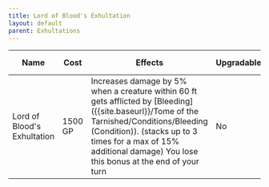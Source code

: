 ```yaml
---
title: Lord of Blood's Exhultation
layout: default
parent: Exhultations
---
```


| Name                        | Cost    | Effects                                                                                                                                                                                   | Upgradable? | Upgrade Cost | Tier |
| --------------------------- | ------- | ----------------------------------------------------------------------------------------------------------------------------------------------------------------------------------------- | ----------- | ------------ | ---- |
| Lord of Blood's Exhultation | 1500 GP | Increases damage by 5% when a creature within 60 ft gets afflicted by [Bleeding]({{site.baseurl}}/Tome of the Tarnished/Conditions/Bleeding (Condition)). (stacks up to 3 times for a max of 15% additional damage) You lose this bonus at the end of your turn | No          | N/A          | 3    |